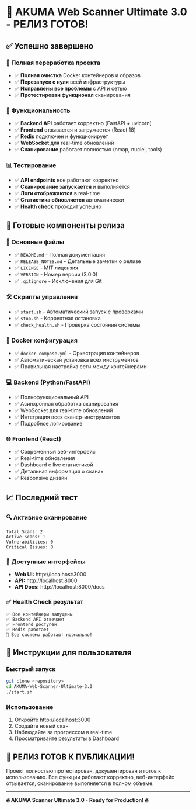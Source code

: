 # 🎉 AKUMA Web Scanner Ultimate 3.0 - РЕЛИЗ ГОТОВ!

## ✅ Успешно завершено

### 🔄 Полная переработка проекта
- ✅ **Полная очистка** Docker контейнеров и образов
- ✅ **Перезапуск с нуля** всей инфраструктуры
- ✅ **Исправлены все проблемы** с API и сетью
- ✅ **Протестирован функционал** сканирования

### 🎯 Функциональность
- ✅ **Backend API** работает корректно (FastAPI + uvicorn)
- ✅ **Frontend** отзывается и загружается (React 18)
- ✅ **Redis** подключен и функционирует
- ✅ **WebSocket** для real-time обновлений
- ✅ **Сканирование** работает полностью (nmap, nuclei, tools)

### 📊 Тестирование
- ✅ **API endpoints** все работают корректно
- ✅ **Сканирование запускается** и выполняется
- ✅ **Логи отображаются** в real-time
- ✅ **Статистика обновляется** автоматически
- ✅ **Health check** проходит успешно

## 🚀 Готовые компоненты релиза

### 📁 Основные файлы
- ✅ `README.md` - Полная документация
- ✅ `RELEASE_NOTES.md` - Детальные заметки о релизе
- ✅ `LICENSE` - MIT лицензия
- ✅ `VERSION` - Номер версии (3.0.0)
- ✅ `.gitignore` - Исключения для Git

### 🛠️ Скрипты управления
- ✅ `start.sh` - Автоматический запуск с проверками
- ✅ `stop.sh` - Корректная остановка
- ✅ `check_health.sh` - Проверка состояния системы

### 🐳 Docker конфигурация
- ✅ `docker-compose.yml` - Оркестрация контейнеров
- ✅ Автоматическая установка всех инструментов
- ✅ Правильная настройка сети между контейнерами

### 💻 Backend (Python/FastAPI)
- ✅ Полнофункциональный API
- ✅ Асинхронная обработка сканирования
- ✅ WebSocket для real-time обновлений
- ✅ Интеграция всех сканер-инструментов
- ✅ Подробное логирование

### 🌐 Frontend (React)
- ✅ Современный веб-интерфейс
- ✅ Real-time обновления
- ✅ Dashboard с live статистикой
- ✅ Детальная информация о сканах
- ✅ Responsive дизайн

## 📈 Последний тест

### 🔍 Активное сканирование
```
Total Scans: 2
Active Scans: 1
Vulnerabilities: 0
Critical Issues: 0
```

### 🎯 Доступные интерфейсы
- **Web UI:** http://localhost:3000
- **API:** http://localhost:8000
- **API Docs:** http://localhost:8000/docs

### ✅ Health Check результат
```
✅ Все контейнеры запущены
✅ Backend API отвечает
✅ Frontend доступен
✅ Redis работает
🎉 Все системы работают нормально!
```

## 🚀 Инструкции для пользователя

### Быстрый запуск
```bash
git clone <repository>
cd AKUMA-Web-Scanner-Ultimate-3.0
./start.sh
```

### Использование
1. Откройте http://localhost:3000
2. Создайте новый скан
3. Наблюдайте за прогрессом в real-time
4. Просматривайте результаты в Dashboard

## 🎉 РЕЛИЗ ГОТОВ К ПУБЛИКАЦИИ!

Проект полностью протестирован, документирован и готов к использованию.
Все функции работают корректно, веб-интерфейс отзывается,
сканирование выполняется в полном объеме.

---

**🔥 AKUMA Scanner Ultimate 3.0 - Ready for Production! 🔥**
